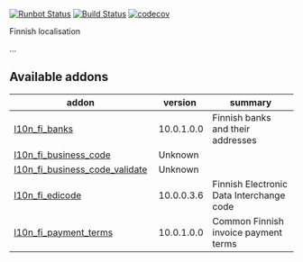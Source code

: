 [![Runbot Status](https://runbot.odoo-community.org/runbot/badge/flat/178/10.0.svg)](https://runbot.odoo-community.org/runbot/repo/github-com-oca-l10n-finland-178)
[![Build Status](https://travis-ci.org/OCA/l10n-finland.svg?branch=10.0)](https://travis-ci.org/OCA/l10n-finland)
[![codecov](https://codecov.io/gh/OCA/l10n-finland/branch/10.0/graph/badge.svg)](https://codecov.io/gh/OCA/l10n-finland)

Finnish localisation

...

[//]: # (addons)

Available addons
----------------
addon | version | summary
--- | --- | ---
[l10n_fi_banks](l10n_fi_banks/) | 10.0.1.0.0 | Finnish banks and their addresses
[l10n_fi_business_code](l10n_fi_business_code/) | Unknown | 
[l10n_fi_business_code_validate](l10n_fi_business_code_validate/) | Unknown | 
[l10n_fi_edicode](l10n_fi_edicode/) | 10.0.0.3.6 | Finnish Electronic Data Interchange code
[l10n_fi_payment_terms](l10n_fi_payment_terms/) | 10.0.1.0.0 | Common Finnish invoice payment terms
